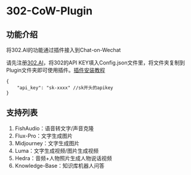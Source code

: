 # 302-CoW-Plugin
## 功能介绍
将302.AI的功能通过插件接入到Chat-on-Wechat

请先注册[302.AI](https://302.ai)，将302的API KEY填入Config.json文件里，将文件夹复制到Plugin文件夹即可使用插件。[插件安装教程](https://github.com/zhayujie/chatgpt-on-wechat/tree/master/plugins#%E6%8F%92%E4%BB%B6%E5%AE%89%E8%A3%85%E6%96%B9%E6%B3%95)

```
{
    "api_key": "sk-xxxx" //sk开头的apikey
}
```
## 支持列表
1. FishAudio：语音转文字/声音克隆
2. Flux-Pro：文字生成图片
3. Midjourney：文字生成图片
4. Luma：文字生成视频/图片生成视频
5. Hedra：音频+人物照片生成人物说话视频
6. Knowledge-Base：知识库机器人问答
